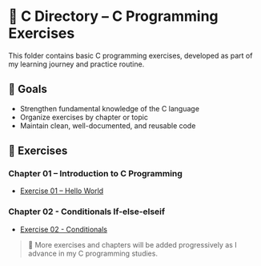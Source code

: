 # 📁 C Directory – C Programming Exercises

This folder contains basic C programming exercises, developed as part of my learning journey and practice routine.

## 🎯 Goals

- Strengthen fundamental knowledge of the C language  
- Organize exercises by chapter or topic  
- Maintain clean, well-documented, and reusable code  

## 📘 Exercises

### Chapter 01 – Introduction to C Programming

- [Exercise 01 – Hello World](chapter_01/exercise_01.c)

### Chapter 02 - Conditionals If-else-elseif
- [Exercise 02 - Conditionals](chapter_02/exercice_02.c)


> 📌 More exercises and chapters will be added progressively as I advance in my C programming studies.
